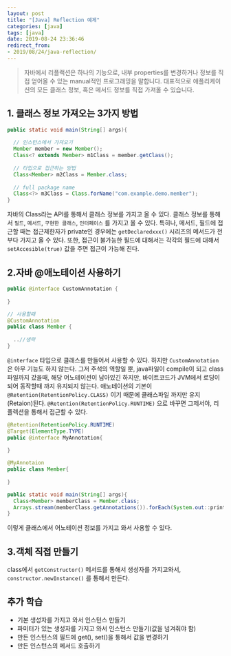 ```yaml
---
layout: post
title: "[Java] Reflection 예제"
categories: [java]
tags: [java]
date: 2019-08-24 23:36:46
redirect_from: 
- 2019/08/24/java-reflection/
---
```

> 자바에서 리플랙션은 하나의 기능으로, 내부 properties를 변경하거나 정보를 직접 얻어올 수 있는 manual적인 프로그래밍을 말합니다. 대표적으로 애플리케이션의 모든 클래스 정보, 혹은 메서드 정보를 직접 가져올 수 있습니다.


## 1. 클래스 정보 가져오는 3가지 방법

```java
public static void main(String[] args){
  
  // 인스턴스에서 가져오기
  Member member = new Member();
  Class<? extends Member> m1Class = member.getClass();
  
  // 타입으로 접근하는 방법
  Class<Member> m2Class = Member.class;
  
  // full package name 
  Class<?> m3Class = Class.forName("com.example.demo.member");
}
```

자바의 Class라는 API를 통해서 클래스 정보를 가지고 올 수 있다. 클래스 정보를 통해서 `필드`, `메서드`, `구현한 클래스`, `인터페이스` 를 가지고 올 수 있다. 특히나, 메서드, 필드에 접근할 때는 접근제한자가 private인 경우에는 `getDeclaredxxx()` 시리즈의 메서드가 전부다 가지고 올 수 있다. 또한, 접근이 불가능한 필드에 대해서는 각각의 필드에 대해서 `setAccesible(true)` 값을 주면 접근이 가능해 진다. 



## 2.자바 @애노테이션 사용하기

```java
public @interface CustomAnnotation {
  
}

// 사용할때
@CustomAnnotation 
public class Member {
  
  ..//생략
}
```

`@interface` 타입으로 클래스를 만들어서 사용할 수 있다. 하지만 `CustomAnnotation` 은 아무 기능도 하지 않는다. 그저 주석의 역할일 뿐, java파일이 compile이 되고 class파일까지 갔을때, 해당 어노테이션이 남아있긴 하지만, 바이트코드가 JVM에서 로딩이 되어 동작할때 까지 유지되지 않는다. 애노테이션의 기본이 `@Retention(RetentionPolicy.CLASS)` 이기 때문에 클래스파일 까지만 유지(Retaion)된다. `@Retention(RetentionPolicy.RUNTIME)` 으로 바꾸면 그제서야, 리플렉션을 통해서 접근할 수 있다. 

```java
@Retention(RetentionPolicy.RUNTIME)
@Target(ElementType.TYPE)
public @interface MyAnnotation{
 	 
}

@MyAnnotaion
public class Member{
  
}
```



```java
public static void main(String[] args){
  Class<Member> memberClass = Member.class;
  Arrays.stream(memberClass.getAnnotations()).forEach(System.out::println);
}
```

이렇게 클래스에서 어노테이션 정보를 가지고 와서 사용할 수 있다. 


## 3.객체 직접 만들기
class에서 `getConstructor()` 메서드를 통해서 생성자를 가지고와서, `constructor.newInstance()` 를 통해서 만든다. 


## 추가 학습
- 기본 생성자를 가지고 와서 인스턴스 만들기
- 파미터가 있는 생성자를 가지고 와서 인스턴스 만들기(값을 넘겨줘야 함)
- 만든 인스턴스의 필드에 get(), set()을 통해서 값을 변경하기
- 만든 인스턴스의 메서드 호출하기



